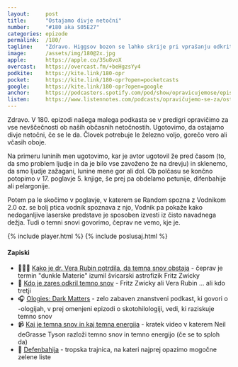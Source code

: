 ```yaml
---
layout: 	post
title:  	"Ostajamo divje netočni"
number: 	"#180 aka S05E27"
categories:	epizode
permalink:	/180/
tagline: 	"Zdravo. Higgsov bozon se lahko skrije pri vprašanju odkritja temne snovi in dejstva, da kljub vztrajnem treningu, ostajamo divje netočni tudi v 180. epizodi!"
image:		/assets/img/180@2x.jpg
apple:		https://apple.co/3Su8voX
overcast:	https://overcast.fm/+beHgzsYy4
podkite:	https://kite.link/180-opr
pocket:		https://kite.link/180-opr?open=pocketcasts
google:		https://kite.link/180-opr?open=google
anchor:		https://podcasters.spotify.com/pod/show/opravicujemose/episodes/Ostajamo-divje-netoni-e2bh73u
listen:		https://www.listennotes.com/podcasts/opravičujemo-se-za/ostajamo-divje-netočni-o-gY8FiCmWj/embed/
---
```


Zdravo. V 180. epizodi našega malega podkasta se v predigri opravičimo za vse nevščečnosti ob naših občasnih netočnostih. Ugotovimo, da ostajamo divje netočni, če se le da. Človek potrebuje le železno voljo, gorečo vero ali včasih oboje. 

Na primeru luninih men ugotovimo, kar je avtor ugotovil že pred časom (to, da smo problem ljudje in da je bilo vse zavoženo že na drevju) in sklenemo, da smo ljudje zažagani, lunine mene gor ali dol. Ob polčasu se končno potopimo v 17. poglavje 5. knjige, še prej pa obdelamo petunije, difenbahije ali pelargonije. 

Potem pa le skočimo v poglavje, v katerem se Random spozna z Vodnikom 2.0 oz. se bolj ptica vodnik spoznava z njo, Vodnik pa pokaže kako nedoganljive laserske predstave je sposoben izvesti iz čisto navadnega dežja. Tudi o temni snovi govorimo, čeprav ne vemo, kje je. 

{% include player.html %}
{% include poslusaj.html %}

<!--break-->

#### Zapiski

- 👩🏻‍🔬 [Kako je dr. Vera Rubin potrdila, da temna snov obstaja](https://www.astronomy.com/science/how-vera-rubin-confirmed-dark-matter/) - čeprav je termin "dunkle Materie" izumil švicarski astrofizik Fritz Zwicky 
- 🌌 [Kdo je zares odkril temno snov](https://www.forbes.com/sites/startswithabang/2021/08/24/who-really-discovered-dark-matter-fritz-zwicky-or-vera-rubin/) - Fritz Zwicky ali Vera Rubin ... ali kdo tretji 
- 🎧 [Ologies: Dark Matters](https://radiolab.org/podcast/ologies-dark-matters) - zelo zabaven znanstveni podkast, ki govori o -ologijah, v prej omenjeni epizodi o skotohilologiji, vedi, ki raziskuje temno snov 
- 📹 [Kaj je temna snov in kaj temna energija](https://www.youtube.com/watch?v=uBbxXNhZ78c) - kratek video v katerem Neil deGrasse Tyson razloži temno snov in temno energijo (če se to sploh da) 
- 🌱 [Defenbahija](https://www.dominvrt.si/roze-vrt/sobne-rastline/difenbahija.html) - tropska trajnica, na kateri najprej opazimo mogočne zelene liste 